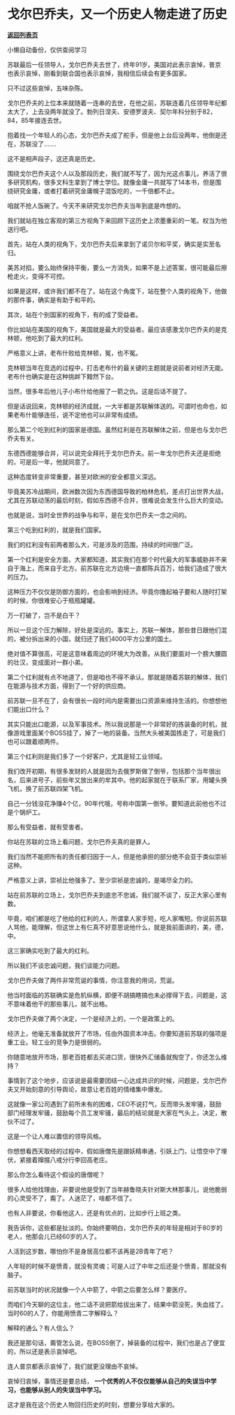 # 戈尔巴乔夫，又一个历史人物走进了历史

[**返回列表页**](/gzh/记忆承载3)

小懒自动备份，仅供查阅学习

苏联最后一任领导人，戈尔巴乔夫去世了，终年91岁。美国对此表示哀悼，普京也表示哀悼，刚看到联合国也表示哀悼，我相信后续会有更多国家。  

  

只不过这些哀悼，五味杂陈。

  

戈尔巴乔夫的上位本来就随着一连串的去世，在他之前，苏联连着几任领导年纪都太大了，上去没两年就没了。勃列日涅夫、安德罗波夫、契尔年科分别于82，84，85年接连去世。  

  

抱着找一个年轻人的心态，戈尔巴乔夫成了舵手，但是他上台后没两年，他倒是还在，苏联没了.......  

  

这不是相声段子，这还真是历史。  

  

围绕戈尔巴乔夫这个人以及那段历史，我们就不写了，因为光这点事儿，养活了很多研究机构，很多文科生拿到了博士学位。就像金庸一共就写了14本书，但是围绕研究金庸，或者打着研究金庸幌子混饭吃的，一千倍都不止。  

  

咱就不抢人饭碗了。今天不来研究戈尔巴乔夫当年到底是咋想的。  

  

我们就站在独立客观的第三方视角下来回顾下这历史上浓墨重彩的一笔。权当为他送行吧。  

  

首先，站在人类的视角下，戈尔巴乔夫后来拿到了诺贝尔和平奖，确实是实至名归。

  

美苏对掐，要么始终保持平衡，要么一方消失，如果不是上述答案，很可能最后擦枪走火，变得不可控。  

  

如果是这样，或许我们都不在了。站在这个角度下，站在整个人类的视角下，他做的那件事，确实是有助于和平的。

  

其次，站在个别国家的视角下，有的成了受益者。  

  

你比如站在美国的视角下，美国就是最大的受益者。最应该感激戈尔巴乔夫的是克林顿，他吃到了最大的红利。  

  

严格意义上讲，老布什败给克林顿，冤，也不冤。  

  

克林顿当年在竞选的过程中，打击老布什的最关键的主题就是说前者对经济无能。老布什也确实是在这种挑衅下黯然下台。  

  

当然，很多年后他儿子小布什给他报了一箭之仇。这是后话不提了。

  

但是话说回来，克林顿的经济成就，一大半都是苏联解体送的。可谓时也命也，如果老布什能够连任，说不定他也可以非常有成绩。  

  

那么第二个吃到红利的国家是德国。虽然红利是在苏联解体之前，但是也与戈尔巴乔夫有关。  

  

东德西德能够合并，可以说完全拜托于戈尔巴乔夫。前一年戈尔巴乔夫还是拒绝的，可是后一年，他就同意了。  

  

这种态度转变非常重要，甚至对欧洲的安全都意义深远。  

  

毕竟美苏冷战期间，欧洲数次因为东西德国导致的柏林危机，差点打出世界大战，尤其在苏联动荡的最后时刻，假如东西德不合并，很难说会发生什么巨大的变动。

  

也就是说，当时全世界的战争与和平，是在戈尔巴乔夫一念之间的。  

  

第三个吃到红利的，就是我们国家。  

  

我们的红利没有前两者那么大，可是涉及的范围，持续的时间很广泛。  

  

第一个红利是安全方面，大家都知道，其实我们在那个时代最大的军事威胁并不来自于海上，而来自于北方。前苏联在北方边境一直都陈兵百万，给我们造成了很大的压力。  

  

这种压力不仅仅是防御方面的，也会影响到经济。毕竟你撸起袖子要和人随时打架的时候，你很难安心于瓶瓶罐罐。  

  

万一打破了，岂不是白干？  

  

所以一旦这个压力解除，好处是深远的。事实上，苏联一解体，那些昔日跟他们混的，被分拆出来的小国，就归还了我们4000平方公里的国土。

  

绝对值不算很高，可是这意味着周边的环境大为改善。从我们要面对一个膀大腰圆的壮汉，变成面对一群小弟。

  

第二个红利就有点不地道了，但是咱也不得不承认。那就是随着苏联的解体，我们在能源与技术方面，得到了一个好的供应商。  

  

前苏联一旦不在了，会有很长一段时间内是需要出口资源来维持生活的。你想想他们能出口什么？  

  

其实只能出口能源，以及军事技术。所以我说那是一个非常好的拣装备的时机，就像游戏里面某个BOSS挂了，掉了一地的装备。当然大头被美国拣走了，可是我们也可以跟着顺两件。  

  

第三个红利则是我们多了一个好客户，尤其是轻工业领域。

  

我们改开初期，有很多发财的人就是因为去俄罗斯做了倒爷，包括那个当年很出名，后来进号子，前些年又放出来的牟其中。他的起家就在于联系厂家，用罐头换飞机，换了前苏联四架飞机。

  

自己一分钱没花净赚4个亿，90年代哦，号称中国第一倒爷。要知道此前他也不过是个锅炉工。

  

那么有受益者，就有受害者。

  

你站在苏联的立场上看问题，戈尔巴乔夫真的是罪人。  

  

我们当然不能把所有的责任都归因于一人，但是他承担的部分绝不会亚于类似崇祯这种。  

  

严格意义上讲，崇祯比他强多了。至少崇祯是忠诚的，是竭尽全力的。  

  

站在前苏联的立场上，戈尔巴乔夫到底忠不忠诚，我们就不谈了，反正大家心里有数。  

  

毕竟，咱们都是吃了他给的红利的人，所谓拿人家手短，吃人家嘴短。你说前苏联人骂他，能理解，但这世上有仨真不好意思说他什么，就是我前面讲的，美，德，中。

  

这三家确实吃到了最大的红利。  

  

所以我们不谈忠诚问题，我们谈能力问题。

  

戈尔巴乔夫做了两件非常荒诞的事情，你注意我的用词，荒诞。  

  

他当时面临的苏联确实是危机纵横，即便不胡搞瞎搞也未必撑得下去，问题是，这不意味着他干的那些事儿，就不出格。

  

戈尔巴乔夫做了两个决定，一个是经济上的，一个是政策上的。

  

经济上，他毫无准备就放开了市场，任由外国资本冲击。你要知道前苏联的强项是重工业。轻工业的竞争力是很弱的。  

  

你随意地放开市场，那老百姓都去买进口货，很快外汇储备就掏空了，你还怎么维持？

  

事情到了这个地步，应该说是最需要团结一心达成共识的时候，问题是，戈尔巴乔夫又开始刻意的引导舆论，故意让老百姓的情绪集中爆发。  

  

这就像一家公司遇到了前所未有的困难，CEO不说打气，反而带头发牢骚，鼓励部门经理发牢骚，鼓励每个员工发牢骚，最后的结论就是大家在气头上，决定，散伙不过了。  

  

这是一个让人难以置信的领导风格。  

  

你想想看西天取经的过程中，假如唐僧先是跟妖精串通，引妖上门，让悟空中了埋伏，紧接着撺掇八戒分行李回高老庄。  

  

那么你怎么看待这个假设的唐僧呢？  

  

很多人给他找理由，非要说他是受到了当年赫鲁晓夫针对斯大林那事儿，说他脆弱的心灵受不了，甭了。人迷茫了，啥都不信了。

  

也有人非要说，你看他这人，还是有优点的，比如步行上班之类。  

  

我告诉你，这些都是扯淡的。你始终要明白，戈尔巴乔夫的年轻是相对于80岁的老人，他那会儿已经60岁的人了。

  

人活到这岁数，哪怕你不是身居高位都不该再是2B青年了吧？  

  

人年轻的时候不是愤青，就没有灵魂；可是人过了中年之后还是个愤青，那就没有脑子。  

  

前苏联当时的状况就像一个人中箭了，中箭之后要怎么样？要医疗。  

  

而咱们今天聊的这位主，他二话不说把箭给拔出来了，结果中箭没死，失血挂了。当时60的人了，你能用愤青二字解释么？  

  

解释的通么？有人信么？

  

我还是那句话，甭管怎么说，在BOSS倒了，掉装备的过程中，我们也是占了便宜的，所以还是表示哀悼吧。  

  

连人普京都表示哀悼了，我们就更没理由不哀悼。  

  

哀悼归哀悼，事情还是要总结， **一个优秀的人不仅仅能够从自己的失误当中学习，也能够从别人的失误当中学习。**  

  

这才是我在这个历史人物回归历史的时刻，想要分享给大家的。

